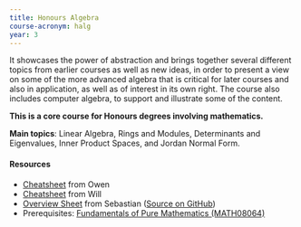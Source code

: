 ```yaml
---
title: Honours Algebra
course-acronym: halg
year: 3
---
```


It showcases the power of abstraction and brings together several different topics from earlier courses as well as new ideas, in order to present a view on some of the more advanced algebra that is critical for later courses and also in application, as well as of interest in its own right. The course also includes computer algebra, to support and illustrate some of the content.

**This is a core course for Honours degrees involving mathematics.**

**Main topics**: Linear Algebra, Rings and Modules, Determinants and Eigenvalues, Inner Product Spaces, and Jordan Normal Form.

#### Resources

- [Cheatsheet](resources/math3/halg/Algebra.pdf) from Owen
- [Cheatsheet](resources/math3/halg/Algebra_Formula_Sheet.pdf) from Will
- [Overview Sheet](resources/math3/halg/honours-algebra.pdf) from Sebastian ([Source on GitHub](https://github.com/smueksch/algebra-overview))
- Prerequisites: [Fundamentals of Pure Mathematics (MATH08064)](/math2/#fpm)